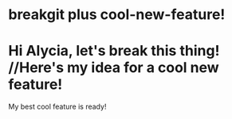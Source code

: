 # breakgit plus cool-new-feature!
Hi Alycia, let's break this thing!
//Here's my idea for a cool new feature!
=======
My best cool feature is ready!
